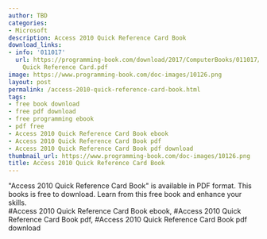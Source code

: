 ```yaml
---
author: TBD
categories:
- Microsoft
description: Access 2010 Quick Reference Card Book
download_links:
- info: '011017'
  url: https://programming-book.com/download/2017/ComputerBooks/011017/Access 2010
    Quick Reference Card.pdf
image: https://www.programming-book.com/doc-images/10126.png
layout: post
permalink: /access-2010-quick-reference-card-book.html
tags:
- free book download
- free pdf download
- free programming ebook
- pdf free
- Access 2010 Quick Reference Card Book ebook
- Access 2010 Quick Reference Card Book pdf
- Access 2010 Quick Reference Card Book pdf download
thumbnail_url: https://www.programming-book.com/doc-images/10126.png
title: Access 2010 Quick Reference Card Book
---
```


 
<div class="item-desc text-justify">
  "Access 2010 Quick Reference Card Book" is available in PDF format. This books is free to download. Learn from this free book and enhance your skills.
  <br>
  #Access 2010 Quick Reference Card Book ebook, #Access 2010 Quick Reference Card Book pdf, #Access 2010 Quick Reference Card Book pdf download
</div>